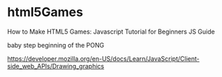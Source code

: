 # html5Games
How to Make HTML5 Games: Javascript Tutorial for Beginners JS Guide


baby step beginning of the PONG

https://developer.mozilla.org/en-US/docs/Learn/JavaScript/Client-side_web_APIs/Drawing_graphics
